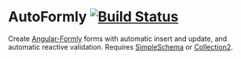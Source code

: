 AutoFormly [![Build Status](https://travis-ci.org/wieldo/meteor-autoformly.svg)](https://travis-ci.org/wieldo/meteor-autoformly)
==========
Create [Angular-Formly] forms with automatic insert and update, and automatic reactive validation. Requires [SimpleSchema] or [Collection2].

[Angular-Formly]: http://angular-formly.com
[SimpleSchema]: http://github.com/aldeed/meteor-simple-schema
[Collection2]: http://github.com/aldeed/meteor-collection2
[AutoForm]: http://github.com/aldeed/meteor-autoform
